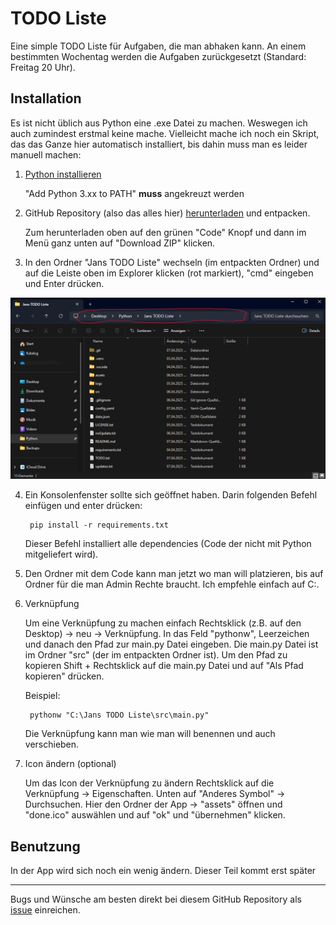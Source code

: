 # TODO Liste

Eine simple TODO Liste für Aufgaben, die man abhaken kann. An einem bestimmten Wochentag werden die Aufgaben zurückgesetzt (Standard: Freitag 20 Uhr). 

## Installation

Es ist nicht üblich aus Python eine .exe Datei zu machen. Weswegen ich auch zumindest erstmal keine mache. Vielleicht mache ich noch ein Skript, das das Ganze hier automatisch installiert, bis dahin muss man es leider manuell machen:

1. [Python installieren](https://www.python.org/downloads/)
    
    "Add Python 3.xx to PATH" **muss** angekreuzt werden

2. GitHub Repository (also das alles hier) [herunterladen](https://github.com/JustAName3/Jans-TODO-Liste/archive/refs/heads/master.zip) und entpacken.  

    Zum herunterladen oben auf den grünen "Code" Knopf und dann im Menü ganz unten auf "Download ZIP" klicken.

3. In den Ordner "Jans TODO Liste" wechseln (im entpackten Ordner) und auf die Leiste oben im Explorer klicken (rot markiert), "cmd" eingeben und Enter drücken. 

![Bild nicht gefunden](assets/1.png)

4. Ein Konsolenfenster sollte sich geöffnet haben. Darin folgenden Befehl einfügen und enter drücken:
    
        pip install -r requirements.txt

    Dieser Befehl installiert alle dependencies (Code der nicht mit Python mitgeliefert wird).

5.  Den Ordner mit dem Code kann man jetzt wo man will platzieren, bis auf Ordner für die man Admin Rechte braucht. Ich empfehle einfach auf C:.

6. Verknüpfung

    Um eine Verknüpfung zu machen einfach Rechtsklick (z.B. auf den Desktop) -> neu -> Verknüpfung.
    In das Feld "pythonw", Leerzeichen und danach den Pfad zur main.py Datei eingeben. Die main.py Datei ist im Ordner "src" (der im entpackten Ordner ist). Um den Pfad zu kopieren Shift + Rechtsklick auf die main.py Datei und auf "Als Pfad kopieren" drücken. 
    
    Beispiel:

        pythonw "C:\Jans TODO Liste\src\main.py"

    Die Verknüpfung kann man wie man will benennen und auch verschieben.

7. Icon ändern (optional)
    
    Um das Icon der Verknüpfung zu ändern Rechtsklick auf die Verknüpfung -> Eigenschaften. Unten auf "Anderes Symbol" -> Durchsuchen. Hier den Ordner der App -> "assets" öffnen und "done.ico" auswählen und auf "ok" und "übernehmen" klicken.

## Benutzung

In der App wird sich noch ein wenig ändern. Dieser Teil kommt erst später

___

Bugs und Wünsche am besten direkt bei diesem GitHub Repository als [issue](https://github.com/JustAName3/Jans-TODO-Liste/issues) einreichen. 